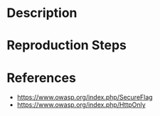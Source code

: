 # Description


# Reproduction Steps


# References

- https://www.owasp.org/index.php/SecureFlag
- https://www.owasp.org/index.php/HttpOnly
